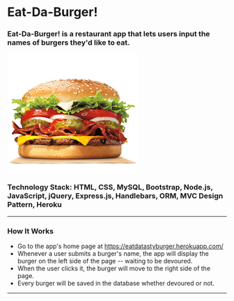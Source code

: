 # Eat-Da-Burger!

### Eat-Da-Burger! is a restaurant app that lets users input the names of burgers they'd like to eat.

![Eat Da Burger App](public/assets/img/burger.jpg)

### Technology Stack: HTML, CSS, MySQL, Bootstrap, Node.js, JavaScript, jQuery, Express.js, Handlebars, ORM, MVC Design Pattern, Heroku

---

### How It Works

- Go to the app's home page at https://eatdatastyburger.herokuapp.com/
- Whenever a user submits a burger's name, the app will display the burger on the left side of the page -- waiting to be devoured.
- When the user clicks it, the burger will move to the right side of the page.
- Every burger will be saved in the database whether devoured or not.

---
